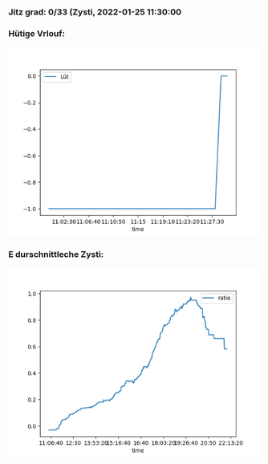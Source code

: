 ### Jitz grad: 0/33 (Zysti, 2022-01-25 11:30:00

### Hütige Vrlouf:
![Graph](Today.png)

### E durschnittleche Zysti:
![Graph](Zysti.png)